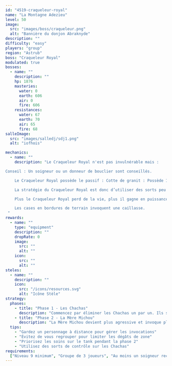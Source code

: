 ```yaml
---
id: "4519-craqueleur-royal"
name: "La Montagne Adezieu"
level: 50
image:
  src: "images/boss/craqueleur.png"
  alt: "Bannière du donjon Abraknyde"
description: ""
difficulty: "easy"
players: "group"
region: "Astrub"
boss: "Craqueleur Royal"
modulated: true
bosses:
  - name: ""
    description: ""
    hp: 1876
    masteries:
      water: 0
      earth: 606
      air: 0
      fire: 606
    resistances:
      water: 67
      earth: 70
      air: 65
      fire: 68
salleImage:
  src: "images/salledj/sdj1.png"
  alt: "iofhois"

mechanics:
  - name: ""
    description: "Le Craqueleur Royal n'est pas invulnérable mais :

Conseil : Un soigneur ou un donneur de bouclier sont conseillés.

    Le Craqueleur Royal possède le passif : Cotte de granit : Possède 10 niveaux. Le craqueleur gagne passivement 400 résistances élémentaires. Chaque attaque en mêlée et collision retire 1 niveau et 25 résistances élémentaires. Au niveau 0, déclenche Rage Sismique et invoque une caillasse autour de lui.

    La stratégie du Craqueleur Royal est donc d’utiliser des sorts peu coûteux en PA en mêlée afin de réduire sa Cotte de Granit. Une fois la Cotte de Granit très basse ou disparue, utilisez vos sorts les plus puissants afin de réduire significativement sa vie.

    Plus le Craqueleur Royal perd de la vie, plus il gagne en puissance.

    Les cases en bordures de terrain invoquent une caillasse.
 "
rewards:
  - name: ""
    type: "equipment"
    description: ""
    dropRate: 0
    image:
      src: ""
      alt: ""
    icon:
      src: ""
      alt: ""
steles:
  - name: ""
    description: ""
    icon:
      src: "/icons/resources.svg"
      alt: "Icône Stèle"
strategy:
  phases:
    - title: "Phase 1 - Les Chachas"
      description: "Commencez par éliminer les Chachas un par un. Ils sont faibles individuellement mais peuvent être dangereux en groupe. Concentrez vos attaques sur un seul Chacha à la fois."
    - title: "Phase 2 - La Mère Michou"
      description: "La Mère Michou devient plus agressive et invoque plus fréquemment des Chachas. Elle utilise des attaques de zone qui peuvent étourdir. Gardez vos distances et éliminez les Chachas invoqués rapidement."
  tips:
    - "Gardez un personnage à distance pour gérer les invocations"
    - "Évitez de vous regrouper pour limiter les dégâts de zone"
    - "Priorisez les soins sur le tank pendant la phase 2"
    - "Utilisez des sorts de contrôle sur les Chachas"
requirements:
  ["Niveau 9 minimum", "Groupe de 3 joueurs", "Au moins un soigneur recommandé"]
---
```


